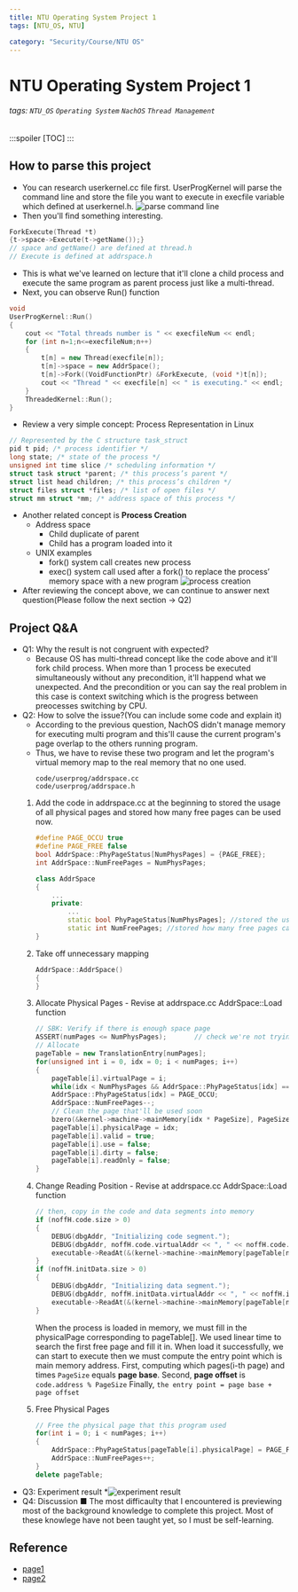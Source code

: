 ```yaml
---
title: NTU Operating System Project 1
tags: [NTU_OS, NTU]

category: "Security/Course/NTU OS"
---
```


# NTU Operating System Project 1
<!-- more -->
###### tags: `NTU_OS` `Operating System` `NachOS` `Thread Management` 
:::spoiler
[TOC]
:::

## How to parse this project
* You can research userkernel.cc file first. UserProgKernel will parse the command line and store the file you want to execute in execfile variable which defined at userkernel.h.
![parse command line](https://imgur.com/n73Z19F.png)
* Then you'll find something interesting.
```c++
ForkExecute(Thread *t)
{t->space->Execute(t->getName());}
// space and getName() are defined at thread.h
// Execute is defined at addrspace.h
```
* This is what we've learned on lecture that it'll clone a child process and execute the same program as parent process just like a multi-thread.
* Next, you can observe Run() function
```c++
void
UserProgKernel::Run()
{
	cout << "Total threads number is " << execfileNum << endl;
	for (int n=1;n<=execfileNum;n++)
	{
		t[n] = new Thread(execfile[n]);
		t[n]->space = new AddrSpace();
		t[n]->Fork((VoidFunctionPtr) &ForkExecute, (void *)t[n]);
		cout << "Thread " << execfile[n] << " is executing." << endl;
	}
	ThreadedKernel::Run();
}
```
* Review a very simple concept: Process Representation in Linux
```c++
// Represented by the C structure task_struct
pid t pid; /* process identifier */
long state; /* state of the process */
unsigned int time slice /* scheduling information */
struct task struct *parent; /* this process’s parent */
struct list head children; /* this process’s children */
struct files struct *files; /* list of open files */
struct mm struct *mm; /* address space of this process */
```
* Another related concept is **Process Creation**
    * Address space
        * Child duplicate of parent
        * Child has a program loaded into it
    * UNIX examples
        * fork() system call creates new process
        * exec() system call used after a fork() to replace the process’ memory space with a new program
![process creation](https://imgur.com/ClBK9bA.png)
* After reviewing the concept above, we can continue to answer next question(Please follow the next section -> Q2)

## Project Q&A
* Q1: Why the result is not congruent with expected?
	* Because OS has multi-thread concept like the code above and it'll fork child process. When more than 1 process be executed simultaneously without any precondition, it'll happend what we unexpected. And the precondition or you can say the real problem in this case is context switching which is the progress between preocesses switching by CPU.
* Q2: How to solve the issue?(You can include some code and explain it)
	* According to the previous question, NachOS didn't manage memory for executing multi program and this'll cause the current program's page overlap to the others running program.
	* Thus, we have to revise these two program and let the program's virtual memory map to the real memory that no one used.
        ```
        code/userprog/addrspace.cc
        code/userprog/addrspace.h
        ```
	1. Add the code in addrspace.cc at the beginning to stored the usage of all physical pages and stored how many free pages can be used now.
        ```c++
        #define PAGE_OCCU true
        #define PAGE_FREE false
        bool AddrSpace::PhyPageStatus[NumPhysPages] = {PAGE_FREE};
        int AddrSpace::NumFreePages = NumPhysPages;
        ```
        ```c++
        class AddrSpace
        {
            ...
            private:
                ...
                static bool PhyPageStatus[NumPhysPages]; //stored the usage of all physical pages
                static int NumFreePages; //stored how many free pages can be used now
        }
        ```
	2. Take off unnecessary mapping
        ```c++
        AddrSpace::AddrSpace()
        {
        }
        ```
	3. Allocate Physical Pages - Revise at addrspace.cc AddrSpace::Load function
        ```c++
        // SBK: Verify if there is enough space page
        ASSERT(numPages <= NumPhysPages);		// check we're not trying to run anything too big -- at least until we have virtual memory
        // Allocate
        pageTable = new TranslationEntry[numPages];
        for(unsigned int i = 0, idx = 0; i < numPages; i++)
        {
            pageTable[i].virtualPage = i;
            while(idx < NumPhysPages && AddrSpace::PhyPageStatus[idx] == PAGE_OCCU) idx++;
            AddrSpace::PhyPageStatus[idx] = PAGE_OCCU;
            AddrSpace::NumFreePages--;
            // Clean the page that'll be used soon
            bzero(&kernel->machine->mainMemory[idx * PageSize], PageSize);
            pageTable[i].physicalPage = idx;
            pageTable[i].valid = true;
            pageTable[i].use = false;
            pageTable[i].dirty = false;
            pageTable[i].readOnly = false;
        }
        ```
	4. Change Reading Position - Revise at addrspace.cc AddrSpace::Load function
        ```c++
        // then, copy in the code and data segments into memory
        if (noffH.code.size > 0)
        {
            DEBUG(dbgAddr, "Initializing code segment.");
            DEBUG(dbgAddr, noffH.code.virtualAddr << ", " << noffH.code.size);
            executable->ReadAt(&(kernel->machine->mainMemory[pageTable[noffH.code.virtualAddr/PageSize].physicalPage * PageSize + (noffH.code.virtualAddr%PageSize)]), noffH.code.size, noffH.code.inFileAddr);
        }
        if (noffH.initData.size > 0)
        {
            DEBUG(dbgAddr, "Initializing data segment.");
            DEBUG(dbgAddr, noffH.initData.virtualAddr << ", " << noffH.initData.size);
            executable->ReadAt(&(kernel->machine->mainMemory[pageTable[noffH.initData.virtualAddr/PageSize].physicalPage * PageSize + (noffH.code.virtualAddr%PageSize)]), noffH.initData.size, noffH.initData.inFileAddr);
        }
        ```
        When the process is loaded in memory, we must fill in the physicalPage corresponding to pageTable[]. We used linear time to search the first free page and fill it in.
        When load it successfully, we can start to execute then we must compute the entry point which is main memory address.
        First, computing which pages(i-th page) and times ```PageSize``` equals **page base**.
        Second, **page offset** is ```code.address % PageSize```
        Finally, ```the entry point = page base + page offset```
	
	5. Free Physical Pages
        ```c++
        // Free the physical page that this program used
        for(int i = 0; i < numPages; i++)
        {
            AddrSpace::PhyPageStatus[pageTable[i].physicalPage] = PAGE_FREE;
            AddrSpace::NumFreePages++;
        }
        delete pageTable;
        ```
* Q3: Experiment result
	*![experiment result](https://imgur.com/JpvtWbW.png)
* Q4: Discussion
	■ The most difficaulty that I encountered is previewing most of the background knowledge to complete this project. Most of these knowlege have not been taught yet, so I must be self-learning.


## Reference
* [page1](http://blog.terrynini.tw/tw/OS-NachOS-HW1/)
* [page2](https://morris821028.github.io/2014/05/24/lesson/hw-nachos4/)